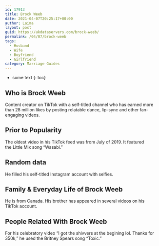 ```yaml
---
id: 17913
title: Brock Weeb
date: 2021-04-07T20:25:17+00:00
author: Laima
layout: post
guid: https://ukdataservers.com/brock-weeb/
permalink: /04/07/brock-weeb
tags:
  - Husband
  - Wife
  - Boyfriend
  - Girlfriend
category: Marriage Guides
---
```


* some text
{: toc}


## Who is Brock Weeb
                  
                  
                  
Content creator on TikTok with a self-titled channel who has earned more than 28 million likes by posting relatable dance, lip-sync and other fan-engaging videos. 
                  
              
            
              
            
                
                
                
## Prior to Popularity
                  
                  
                  
The oldest video in his TikTok feed was from July of 2019. It featured the Little Mix song &#8220;Wasabi.&#8221;
                  
              
            
              
            
                
                
                
## Random data
                  
                  
                  
He filled his self-titled Instagram account with selfies. 
                  
              
            
              
            
                
                
                
## Family & Everyday Life of Brock Weeb
                  
                  
                  
He is from Canada. His brother has appeared in several videos on his TikTok account.
                  
              
            
              
            
                
                
                
## People Related With Brock Weeb
                  
                  
                  
For his celebratory video &#8220;I got the shivvers at the begining lol. Thanks for 350k,&#8221; he used the Britney Spears song &#8220;Toxic.&#8221;
                  
              
            
              
            
                
              
            
              
              
            
            
              
            
          
          
          